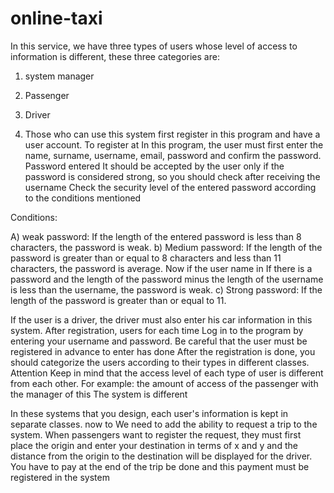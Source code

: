 # online-taxi
In this service, we have three types of users whose level of access to information is different, these three categories are:

1. system manager
2. Passenger
3. Driver

4. Those who can use this system first register in this program and have a user account. To register at
In this program, the user must first enter the name, surname, username, email, password and confirm the password. Password entered
It should be accepted by the user only if the password is considered strong, so you should check after receiving the username
Check the security level of the entered password according to the conditions mentioned

Conditions:

A) weak password:
If the length of the entered password is less than 8 characters, the password is weak.
b) Medium password:
If the length of the password is greater than or equal to 8 characters and less than 11 characters, the password is average. Now if the user name in
If there is a password and the length of the password minus the length of the username is less than the username, the password is weak.
c) Strong password: If the length of the password is greater than or equal to 11.

If the user is a driver, the driver must also enter his car information in this system. After registration, users for each time
Log in to the program by entering your username and password. Be careful that the user must be registered in advance to enter
has done After the registration is done, you should categorize the users according to their types in different classes. Attention
Keep in mind that the access level of each type of user is different from each other. For example: the amount of access of the passenger with the manager of this
The system is different

In these systems that you design, each user's information is kept in separate classes. now to
We need to add the ability to request a trip to the system. When passengers want to register the request, they must first place the origin
and enter your destination in terms of x and y and the distance from the origin to the destination will be displayed for the driver. You have to pay at the end of the trip
be done and this payment must be registered in the system



